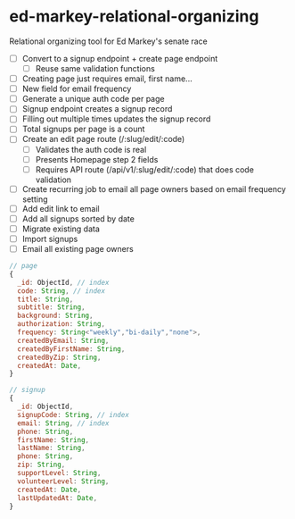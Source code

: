 # ed-markey-relational-organizing

Relational organizing tool for Ed Markey's senate race

- [ ] Convert to a signup endpoint + create page endpoint
  - [ ] Reuse same validation functions
- [ ] Creating page just requires email, first name...
 - [ ] New field for email frequency
 - [ ] Generate a unique auth code per page
- [ ] Signup endpoint creates a signup record
 - [ ] Filling out multiple times updates the signup record
 - [ ] Total signups per page is a count
- [ ] Create an edit page route (/:slug/edit/:code)
  - [ ] Validates the auth code is real
  - [ ] Presents Homepage step 2 fields
  - [ ] Requires API route (/api/v1/:slug/edit/:code) that does code validation
- [ ] Create recurring job to email all page owners based on email frequency setting
 - [ ] Add edit link to email
 - [ ] Add all signups sorted by date
- [ ] Migrate existing data
 - [ ] Import signups
 - [ ] Email all existing page owners

```js
// page
{
  _id: ObjectId, // index
  code: String, // index
  title: String,
  subtitle: String,
  background: String,
  authorization: String,
  frequency: String<"weekly","bi-daily","none">,
  createdByEmail: String,
  createdByFirstName: String,
  createdByZip: String,
  createdAt: Date,
}

// signup
{
  _id: ObjectId,
  signupCode: String, // index
  email: String, // index
  phone: String,
  firstName: String,
  lastName: String,
  phone: String,
  zip: String,
  supportLevel: String,
  volunteerLevel: String,
  createdAt: Date,
  lastUpdatedAt: Date,
}
```
